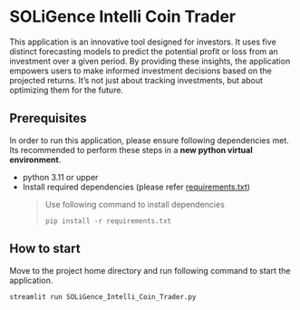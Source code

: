 # SOLiGence Intelli Coin Trader
This application is an innovative tool designed for investors. It uses five distinct forecasting models to predict the potential profit or loss from an investment over a given period. By providing these insights, the application empowers users to make informed investment decisions based on the projected returns. It’s not just about tracking investments, but about optimizing them for the future.

## Prerequisites
In order to run this application, please ensure following dependencies met. Its recommended to perform these steps in a **new python virtual environment**.

* python 3.11 or upper
* Install required dependencies (please refer [requirements.txt](requirements.txt))
    > Use following command to install dependencies 
    >
    > `pip install -r requirements.txt`

## How to start
Move to the project home directory and run following command to start the application.

```bash
streamlit run SOLiGence_Intelli_Coin_Trader.py
```
